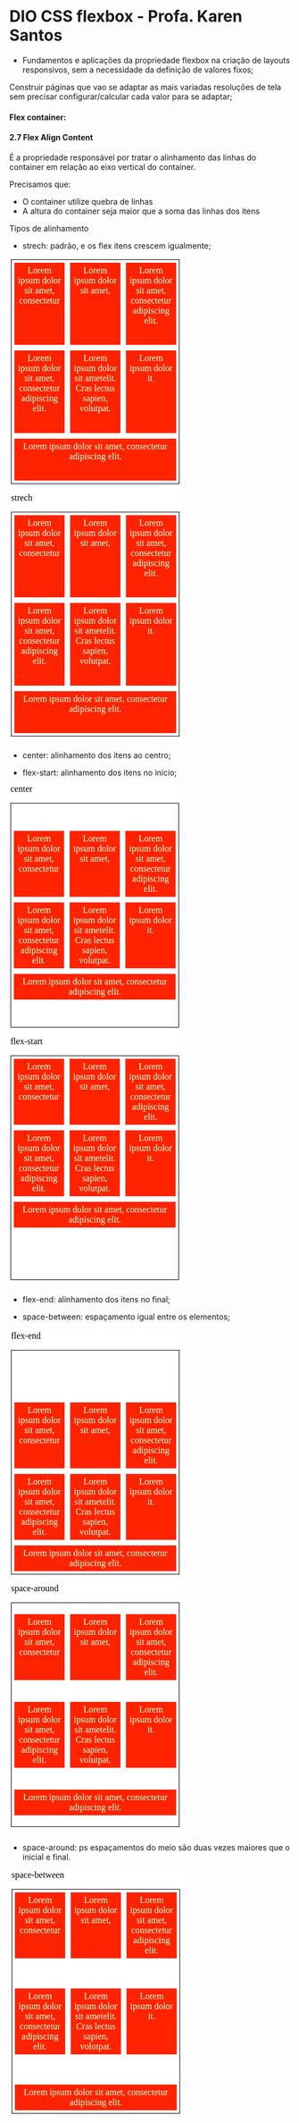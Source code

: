 # DIO CSS flexbox - Profa. Karen Santos

* Fundamentos e aplicações da propriedade flexbox na criação de layouts responsivos, sem a necessidade da definição de valores fixos;

Construir páginas que vao se adaptar as mais variadas resoluções de tela sem precisar configurar/calcular cada valor para se adaptar;

####  Flex container: 

#### 2.7 Flex Align Content

É a propriedade responsável por tratar o alinhamento das linhas do container em relação ao eixo vertical do container.

Precisamos que:

* O container utilize quebra de linhas
* A altura do container seja maior que a soma das linhas dos itens

Tipos de alinhamento


* strech: padrão, e os flex itens crescem igualmente;

<img src="../6-flex-align-content-img/1.png">

* center: alinhamento dos itens ao centro;

* flex-start: alinhamento dos itens no início;

<img src="../6-flex-align-content-img/2.png">

* flex-end: alinhamento dos itens no final;

* space-between: espaçamento igual entre os elementos;

<img src="../6-flex-align-content-img/3.png">

* space-around: ps espaçamentos do meio são duas vezes maiores que o inicial e final.

<img src="../6-flex-align-content-img/4.png">
